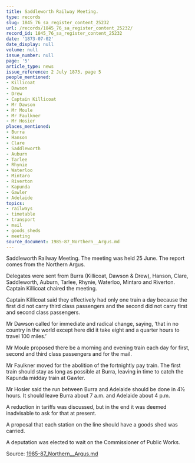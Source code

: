```yaml
---
title: Saddleworth Railway Meeting.
type: records
slug: 1845_76_sa_register_content_25232
url: /records/1845_76_sa_register_content_25232/
record_id: 1845_76_sa_register_content_25232
date: '1873-07-02'
date_display: null
volume: null
issue_number: null
page: '5'
article_type: news
issue_reference: 2 July 1873, page 5
people_mentioned:
- Killicoat
- Dawson
- Drew
- Captain Killicoat
- Mr Dawson
- Mr Moule
- Mr Faulkner
- Mr Hosier
places_mentioned:
- Burra
- Hanson
- Clare
- Saddleworth
- Auburn
- Tarlee
- Rhynie
- Waterloo
- Mintaro
- Riverton
- Kapunda
- Gawler
- Adelaide
topics:
- railways
- timetable
- transport
- mail
- goods_sheds
- meeting
source_document: 1985-87_Northern__Argus.md
---
```


Saddleworth Railway Meeting.   The meeting was held 25 June.  The report comes from the Northern Argus.

Delegates were sent from Burra (Killicoat, Dawson & Drew), Hanson, Clare, Saddleworth, Auburn, Tarlee, Rhynie, Waterloo, Mintaro and Riverton.  Captain Killicoat chaired the meeting.

Captain Killicoat said they effectively had only one train a day because the first did not carry third class passengers and the second did not carry first and second class passengers.

Mr Dawson called for immediate and radical change, saying, ‘that in no country in the world except here did it take eight and a quarter hours to travel 100 miles.’

Mr Moule proposed there be a morning and evening train each day for first, second and third class passengers and for the mail.

Mr Faulkner moved for the abolition of the fortnightly pay train.  The first train should stay as long as possible at Burra, leaving in time to catch the Kapunda midday train at Gawler.

Mr Hosier said the run between Burra and Adelaide should be done in 4½ hours.  It should leave Burra about 7 a.m. and Adelaide about 4 p.m.

A reduction in tariffs was discussed, but in the end it was deemed inadvisable to ask for that at present.

A proposal that each station on the line should have a goods shed was carried.

A deputation was elected to wait on the Commissioner of Public Works.

Source: [1985-87_Northern__Argus.md](/downloads/markdown/1985-87_Northern__Argus.md)
